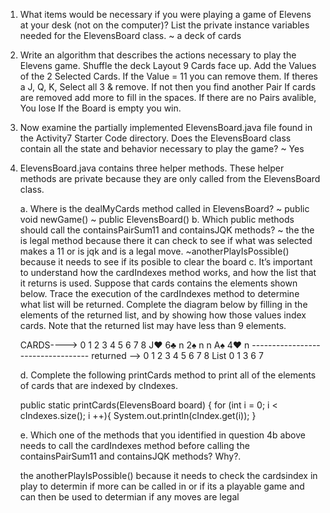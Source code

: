 1. What items would be necessary if you were playing a game of Elevens at your desk (not on the computer)? List the private instance variables needed for the ElevensBoard class.
~ a deck of cards 
2. Write an algorithm that describes the actions necessary to play the Elevens game.
Shuffle the deck
Layout 9 Cards face up.
Add the Values of the 2 Selected Cards.
If the Value = 11 you can remove them.
If theres a J, Q, K, Select all 3 & remove.
If not then you find another Pair
If cards are removed add more to fill in the spaces.
If there are no Pairs avalible, You lose
If the Board is empty you win.
3. Now examine the partially implemented ElevensBoard.java file found in the Activity7 Starter Code  directory. Does the ElevensBoard class contain all the state and behavior necessary to play the game?
~ Yes
4.  ElevensBoard.java contains three helper methods. These helper methods are private because they are only called from the ElevensBoard class.

    a. Where is the dealMyCards method called in ElevensBoard?
         ~ public void newGame() 
        ~ public ElevensBoard() 
    b. Which public methods should call the containsPairSum11  and containsJQK methods?
        ~ the the is legal method because there it can check to see if what was selected makes a 11 or is jqk and is a legal move.
        ~anotherPlayIsPossible() because it needs to see if its posible to clear the board
    c. It’s important to understand how the cardIndexes method works, and how the list that it returns is used. Suppose that cards contains the elements shown below. Trace the execution of the cardIndexes method to determine what list will be returned. Complete the diagram below by filling in the elements of the returned list, and by showing how those values index cards. Note that the returned list may have less than 9 elements.

    CARDS----> 0    1   2   3   4   5   6   7   8
               J♥   6♣  n   2♠  n   n   A♠  4♥  n
               ----------------------------------
  returned --> 0    1   2   3   4   5   6   7   8
    List       0    1   3   6   7             

    d. Complete the following printCards method to print all of the elements of cards that are indexed by cIndexes.

    public static printCards(ElevensBoard board) {
         for (int i = 0; i < cIndexes.size(); i ++){
             System.out.println(cIndex.get(i));
         }

    e. Which one of the methods that you identified in question 4b above needs to call the cardIndexes method before calling the containsPairSum11 and containsJQK methods? Why?.

    the anotherPlayIsPossible() because it needs to check the cardsindex in play to determin if more can be called in or if its a playable game and can then be used to determian if any moves are legal

                                                             